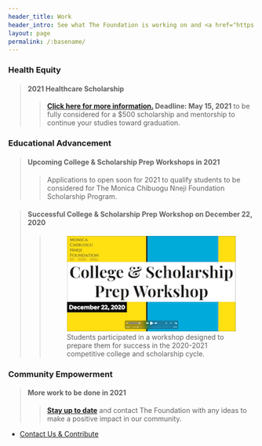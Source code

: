 ```yaml
---
header_title: Work
header_intro: See what The Foundation is working on and <a href="https://www.linkedin.com/company/monica-chibuogu-nneji-foundation">connect with us</a> on our activities and opportunties.
layout: page
permalink: /:basename/
---
```

### Health Equity
> #### 2021 Healthcare Scholarship 
>> **[Click here for more information.](mailto:honormonicanneji@gmail.com?subject=[202021%20Health%20Scholarship]) Deadline: May 15, 2021** to be fully considered for a $500 scholarship and mentorship to continue your studies toward graduation.

### Educational Advancement
> #### Upcoming College & Scholarship Prep Workshops in 2021
>> Applications to open soon for 2021 to qualify students to be considered for The Monica Chibuogu Nneji Foundation Scholarship Program.

> #### Successful College & Scholarship Prep Workshop on December 22, 2020
>> <figure><img src="https://raw.githubusercontent.com/nnejifoundation/nnejifoundation.github.io/gh-pages/assets/images/College_Scholarship_Workshop_20201222.png" alt="Screenshot of Workshop"><figcaption>Students participated in a workshop designed to prepare them for success in the 2020-2021 competitive college and scholarship cycle.</figcaption></figure>

### Community Empowerment
> #### More work to be done in 2021
>> **[Stay up to date](https://www.linkedin.com/company/monica-chibuogu-nneji-foundation)** and contact The Foundation with any ideas to make a positive impact in our community.

<ul class="actions">
  <li><a href="{{ site.baseurl }}/donate/" class="button">Contact Us & Contribute</a></li>
</ul>
